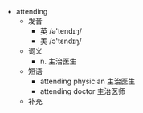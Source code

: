 - attending
  - 发音
    - 英 /ə'tendɪŋ/
    - 美 /ə'tɛndɪŋ/
  - 词义
    - n. 主治医生
  - 短语
    - attending physician 主治医生
    - attending doctor 主治医师
  - 补充